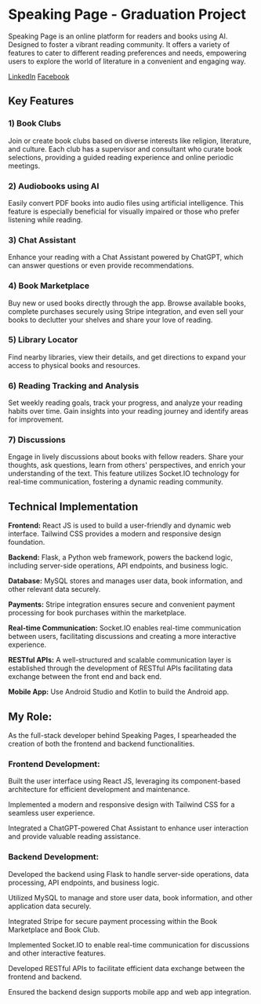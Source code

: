 # Speaking Page - Graduation Project

Speaking Page is an online platform for readers and books using AI. Designed to foster a vibrant reading community. It offers a variety of features to cater to different reading preferences and needs, empowering users to explore the world of literature in a convenient and engaging way.

[LinkedIn](https://www.linkedin.com/company/speaking-pages)  [Facebook](https://m.facebook.com/p/ورقات-ناطقة-Speaking-Pages-61561034143636/?refid=52&_tn_=%2Cg&wtsid=rdr_0IySCH7yjcxlbaGNv)
## Key Features

### 1) Book Clubs
Join or create book clubs based on diverse interests like religion, literature, and culture. Each club has a supervisor and consultant who curate book selections, providing a guided reading experience and online periodic meetings.

### 2) Audiobooks using AI 
Easily convert PDF books into audio files using artificial intelligence. This feature is especially beneficial for visually impaired or those who prefer listening while reading. 

### 3) Chat Assistant
Enhance your reading with a Chat Assistant powered by ChatGPT, which can answer questions or even provide recommendations.

### 4) Book Marketplace
Buy new or used books directly through the app. Browse available books, complete purchases securely using Stripe integration, and even sell your books to declutter your shelves and share your love of reading.

### 5) Library Locator
Find nearby libraries, view their details, and get directions to expand your access to physical books and resources.

### 6) Reading Tracking and Analysis
Set weekly reading goals, track your progress, and analyze your reading habits over time. Gain insights into your reading journey and identify areas for improvement.

### 7) Discussions
Engage in lively discussions about books with fellow readers. Share your thoughts, ask questions, learn from others' perspectives, and enrich your understanding of the text. This feature utilizes Socket.IO technology for real-time communication, fostering a dynamic reading community.

## Technical Implementation

**Frontend:** React JS is used to build a user-friendly and dynamic web interface. Tailwind CSS provides a modern and responsive design foundation.

**Backend:** Flask, a Python web framework, powers the backend logic, including server-side operations, API endpoints, and business logic.

**Database:** MySQL stores and manages user data, book information, and other relevant data securely.

**Payments:** Stripe integration ensures secure and convenient payment processing for book purchases within the marketplace.

**Real-time Communication:** Socket.IO enables real-time communication between users, facilitating discussions and creating a more interactive experience.

**RESTful APIs:** A well-structured and scalable communication layer is established through the development of RESTful APIs facilitating data exchange between the front end and back end.

**Mobile App:** Use Android Studio and Kotlin to build the Android app.

## My Role:
As the full-stack developer behind Speaking Pages, I spearheaded the creation of both the frontend and backend functionalities.

### Frontend Development:
Built the user interface using React JS, leveraging its component-based architecture for efficient development and maintenance.

Implemented a modern and responsive design with Tailwind CSS for a seamless user experience.

Integrated a ChatGPT-powered Chat Assistant to enhance user interaction and provide valuable reading assistance.

### Backend Development:
Developed the backend using Flask to handle server-side operations, data processing, API endpoints, and business logic.

Utilized MySQL to manage and store user data, book information, and other application data securely.

Integrated Stripe for secure payment processing within the Book Marketplace and Book Club.

Implemented Socket.IO to enable real-time communication for discussions and other interactive features.

Developed RESTful APIs to facilitate efficient data exchange between the frontend and backend.

Ensured the backend design supports mobile app and web app integration.
